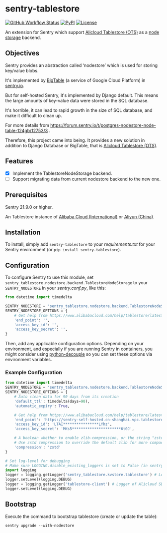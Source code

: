 # sentry-tablestore

[![GitHub Workflow Status](https://img.shields.io/github/workflow/status/PMExtra/sentry-tablestore/sentry-tablestore%20CI)](https://github.com/PMExtra/sentry-tablestore/actions)
[![PyPI](https://img.shields.io/pypi/v/sentry-tablestore)](https://pypi.org/project/sentry-tablestore/)
[![License](https://img.shields.io/pypi/l/sentry-tablestore)](https://raw.githubusercontent.com/PMExtra/sentry-tablestore/master/LICENSE.txt)

An extension for Sentry which support [Alicloud Tablestore (OTS)](https://www.alibabacloud.com/product/table-store)
as a [node storage](https://develop.sentry.dev/services/nodestore/) backend.

## Objectives

Sentry provides an abstraction called ‘nodestore’ which is used for storing key/value blobs.

It's implemented by [BigTable](https://cloud.google.com/bigtable) (a service of Google Cloud Platform)
in [sentry.io](https://sentry.io/).

But for self-hosted Sentry, it's implemented by Django default.
This means the large amounts of key-value data were stored in the SQL database.

It's horrible, it can lead to rapid growth in the size of SQL database, and make it difficult to clean up.

For more details from https://forum.sentry.io/t/postgres-nodestore-node-table-124gb/12753/3 .

Therefore, this project came into being.
It provides a new solution in addition to Django Database or BigTable,
that is [Alicloud Tablestore (OTS)](https://www.alibabacloud.com/product/table-store).

## Features

- [x] Implement the TablestoreNodeStorage backend.
- [ ] Support migrating data from current nodestore backend to the new one.

## Prerequisites
Sentry 21.9.0 or higher.

An Tablestore instance of [Alibaba Cloud (International)](https://www.alibabacloud.com/product/table-store)
or [Aliyun (China)](https://www.aliyun.com/product/ots?source=5176.11533457&userCode=wh20sycz).

## Installation
To install, simply add `sentry-tablestore` to your *requirements.txt* for your Sentry environment (or `pip install sentry-tablestore`).

## Configuration
To configure Sentry to use this module, set `sentry_tablestore.nodestore.backend.TablestoreNodeStorage` to your `SENTRY_NODESTORE` in your *sentry.conf.py*, like this:

```python
from datetime import timedelta

SENTRY_NODESTORE = 'sentry_tablestore.nodestore.backend.TablestoreNodeStorage'
SENTRY_NODESTORE_OPTIONS = {
    # Get help from https://www.alibabacloud.com/help/tablestore/latest/python-sdk-initialization
    'end_point': '',
    'access_key_id': '',
    'access_key_secret': '',
}
```

Then, add any applicable configuration options. Depending on your environment, and especially if you are running Sentry in containers, you might consider using [python-decouple](https://pypi.python.org/pypi/python-decouple) so you can set these options via environment variables.

### Example Configuration

```Python
from datetime import timedelta
SENTRY_NODESTORE = 'sentry_tablestore.nodestore.backend.TablestoreNodeStorage'
SENTRY_NODESTORE_OPTIONS = {
    # Auto clean data for 90 days from its creation
    'default_ttl': timedelta(days=90),
    'automatic_expiry': True,

    # Get help from https://www.alibabacloud.com/help/tablestore/latest/python-sdk-initialization
    'end_point': 'https://sentry-self-hosted.cn-shanghai.vpc.tablestore.aliyuncs.com',
    'access_key_id': 'LTAI****************LYhz',
    'access_key_secret': 'MKs5**********************6t0J',

    # A boolean whether to enable zlib-compression, or the string "zstd" to use zstd.
    # Use zstd compression to override the default zlib for more compact and more efficient
    'compression': 'zstd'
}

# Set log-level for debugging
# Make sure LOGGING.disable_existing_loggers is set to False (in sentry/conf/server.py)
import logging
logger = logging.getLogger('sentry_tablestore.kvstore.tablestore') # Logger of this project
logger.setLevel(logging.DEBUG)
logger = logging.getLogger('tablestore-client') # Logger of Alicloud SDK
logger.setLevel(logging.DEBUG)
```

## Bootstrap

Execute the command to bootstrap tablestore (create or update the table):

```Shell
sentry upgrade --with-nodestore
```
